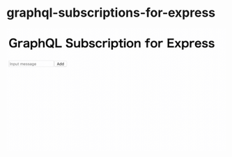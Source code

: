# graphql-subscriptions-for-express

![Demo](https://github.com/holyshared/graphql-subscriptions-for-express/blob/master/graphql-subscription.gif)
